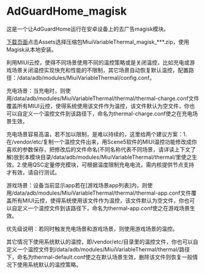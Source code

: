 # AdGuardHome_magisk
这是一个让AdGuardHome运行在安卓设备上的去广告magisk模块。

[下载页面](https://github.com/410154425/MiuiVariableThermal_magisk/releases)点击Assets选择压缩包MiuiVariableThermal_magisk_***.zip，使用Magisk从本地安装。

利用MIUI云控，使得不同场景使用不同的温控策略或是关闭温控，比如充电或游戏场景关闭温控实现快充和性能的不限制，其它场景自动恢复默认温控，配置路径：/data/adb/modules/MiuiVariableThermal/config.conf。

充电场景：当充电时，则使用/data/adb/modules/MiuiVariableThermal/thermal/thermal-charge.conf文件覆盖所有MIUI云控，使得系统使用该文件作为温控，该文件默认为空文件，你也可以自定义一个温控文件到该路径下，命名为thermal-charge.conf使之在充电场景生效。

充电场景容易高温，若不加以限制，是难以持续的，这里给两个建议方案：1.在/vendor/etc/复制一个温控文件出来，用Scene5软件的MIUI温控功能修改成你喜欢的参数保存，把修改后的文件命名(不同名称代表不同场景，请详读上下文了解)放到本模块目录/data/adb/modules/MiuiVariableThermal/thermal/里使之生效。2.使用QSC定量停充模块，可根据温度限制充电电流，需内核提供节点支持才有效，请自行测试。

游戏场景：设备当前显示app若在[游戏场景app列表]内，则使用/data/adb/modules/MiuiVariableThermal/thermal/thermal-app.conf文件覆盖所有MIUI云控，使得系统使用该文件作为温控，该文件默认为空文件，你也可以自定义一个温控文件到该路径下，命名为thermal-app.conf使之在游戏场景生效。

优先级说明：若同时触发充电场景和游戏场景，则使用游戏场景的温控。

其它情况下使用系统默认的温控，即/vendor/etc/目录里的温控文件，你也可以自定义一个温控文件到/data/adb/modules/MiuiVariableThermal/thermal/路径下，命名为thermal-default.conf使之在默认场景生效，删除该文件则恢复一般情况下使用系统默认的温控策略。
